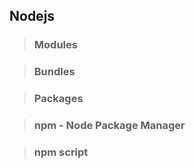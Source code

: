 ## Nodejs

> ### Modules


> ### Bundles

> ### Packages


> ### npm - Node Package Manager

> ### npm script
